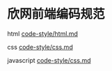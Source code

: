 # 欣网前端编码规范

html [code-style/html.md](code-style/html.md)

css [code-style/css.md](code-style/css.md)

javascript [code-style/css.md](code-style/javascript.md)
